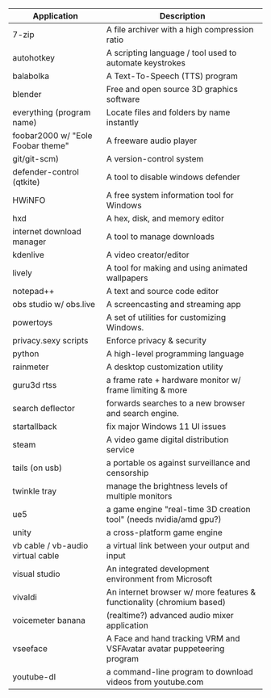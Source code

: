 | Application  | Description |
| ----------- | ---------- |
|7-zip|A file archiver with a high compression ratio|
autohotkey|A scripting language / tool used to automate keystrokes|
balabolka|A Text-To-Speech (TTS) program|
blender|Free and open source 3D graphics software|
everything (program name)|Locate files and folders by name instantly|
foobar2000 w/ "Eole Foobar theme" |A freeware audio player|
git/git-scm)|A version-control system|
defender-control (qtkite) | A tool to disable windows defender|
HWiNFO| A free system information tool for Windows|
hxd|A hex, disk, and memory editor|
internet download manager|A tool to manage downloads|
kdenlive|A video creator/editor|
lively| A tool for making and using animated wallpapers|
notepad++|A text and source code editor|
obs studio w/ obs.live|A screencasting and streaming app|
powertoys |A set of utilities for customizing Windows.|
privacy.sexy scripts |Enforce privacy & security|
python|A high-level programming language|
rainmeter|A desktop customization utility|
guru3d rtss|a frame rate + hardware monitor w/ frame limiting & more|
search deflector |forwards searches to a new browser and search engine.|
startallback |fix major Windows 11 UI issues|
steam|A video game digital distribution service|
tails (on usb)|a portable os against surveillance and censorship|
twinkle tray|manage the brightness levels of multiple monitors|
ue5 |a game engine "real-time 3D creation tool" (needs nvidia/amd gpu?)|
unity|a cross-platform game engine|
vb cable / vb-audio virtual cable |a virtual link between your output and input|
visual studio|An integrated development environment from Microsoft|
vivaldi|An internet browser w/ more features & functionality (chromium based)|
voicemeter banana|(realtime?) advanced audio mixer application|
vseeface|A Face and hand tracking VRM and VSFAvatar avatar puppeteering program|
youtube-dl|a command-line program to download videos from youtube.com|
